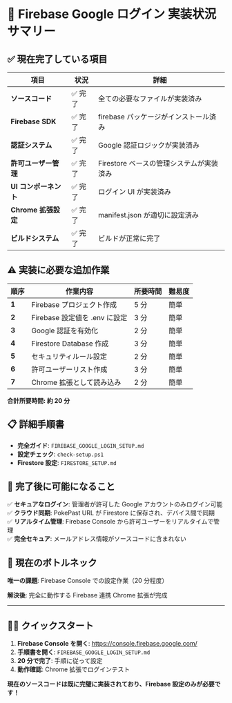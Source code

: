 # 🚀 Firebase Google ログイン 実装状況サマリー

## ✅ 現在完了している項目

| 項目                  | 状況    | 詳細                                     |
| --------------------- | ------- | ---------------------------------------- |
| **ソースコード**      | ✅ 完了 | 全ての必要なファイルが実装済み           |
| **Firebase SDK**      | ✅ 完了 | firebase パッケージがインストール済み    |
| **認証システム**      | ✅ 完了 | Google 認証ロジックが実装済み            |
| **許可ユーザー管理**  | ✅ 完了 | Firestore ベースの管理システムが実装済み |
| **UI コンポーネント** | ✅ 完了 | ログイン UI が実装済み                   |
| **Chrome 拡張設定**   | ✅ 完了 | manifest.json が適切に設定済み           |
| **ビルドシステム**    | ✅ 完了 | ビルドが正常に完了                       |

## ⚠️ 実装に必要な追加作業

| 順序  | 作業内容                      | 所要時間 | 難易度 |
| ----- | ----------------------------- | -------- | ------ |
| **1** | Firebase プロジェクト作成     | 5 分     | 簡単   |
| **2** | Firebase 設定値を .env に設定 | 3 分     | 簡単   |
| **3** | Google 認証を有効化           | 2 分     | 簡単   |
| **4** | Firestore Database 作成       | 3 分     | 簡単   |
| **5** | セキュリティルール設定        | 2 分     | 簡単   |
| **6** | 許可ユーザーリスト作成        | 3 分     | 簡単   |
| **7** | Chrome 拡張として読み込み     | 2 分     | 簡単   |

**合計所要時間: 約 20 分**

## 📋 詳細手順書

-   **完全ガイド**: `FIREBASE_GOOGLE_LOGIN_SETUP.md`
-   **設定チェック**: `check-setup.ps1`
-   **Firestore 設定**: `FIRESTORE_SETUP.md`

## 🎯 完了後に可能になること

✅ **セキュアなログイン**: 管理者が許可した Google アカウントのみログイン可能  
✅ **クラウド同期**: PokePast URL が Firestore に保存され、デバイス間で同期  
✅ **リアルタイム管理**: Firebase Console から許可ユーザーをリアルタイムで管理  
✅ **完全セキュア**: メールアドレス情報がソースコードに含まれない

## 🚦 現在のボトルネック

**唯一の課題**: Firebase Console での設定作業（20 分程度）

**解決後**: 完全に動作する Firebase 連携 Chrome 拡張が完成

---

## 🏃‍♂️ クイックスタート

1. **Firebase Console を開く**: https://console.firebase.google.com/
2. **手順書を開く**: `FIREBASE_GOOGLE_LOGIN_SETUP.md`
3. **20 分で完了**: 手順に従って設定
4. **動作確認**: Chrome 拡張でログインテスト

**現在のソースコードは既に完璧に実装されており、Firebase 設定のみが必要です！**
